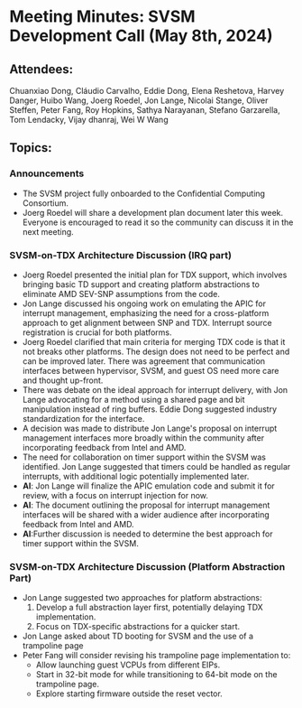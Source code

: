 # Meeting Minutes: SVSM Development Call (May 8th, 2024)

## Attendees:

Chuanxiao Dong, Cláudio Carvalho, Eddie Dong, Elena Reshetova, Harvey Danger, Huibo Wang, Joerg Roedel, Jon Lange, Nicolai Stange, Oliver Steffen, Peter Fang, Roy Hopkins, Sathya Narayanan, Stefano Garzarella, Tom Lendacky, Vijay dhanraj, Wei W Wang

## Topics:

### Announcements

* The SVSM project fully onboarded to the Confidential Computing Consortium.
* Joerg Roedel will share a development plan document later this week. Everyone is encouraged to read it so the community can discuss it in the next meeting.

### SVSM-on-TDX Architecture Discussion (IRQ part)

* Joerg Roedel presented the initial plan for TDX support, which involves bringing basic TD support and creating platform abstractions to eliminate AMD SEV-SNP assumptions from the code.
* Jon Lange discussed his ongoing work on emulating the APIC for interrupt management, emphasizing the need for a cross-platform approach to get alignment between SNP and TDX. Interrupt source registration is crucial for both platforms.
* Joerg Roedel clarified that main criteria for merging TDX code is that it not breaks other platforms. The design does not need to be perfect and can be improved later. There was agreement that communication interfaces between hypervisor, SVSM, and guest OS need more care and thought up-front.
* There was debate on the ideal approach for interrupt delivery, with Jon Lange advocating for a method using a shared page and bit manipulation instead of ring buffers. Eddie Dong suggested industry standardization for the interface.
* A decision was made to distribute Jon Lange's proposal on interrupt management interfaces more broadly within the community after incorporating feedback from Intel and AMD.
* The need for collaboration on timer support within the SVSM was identified. Jon Lange suggested that timers could be handled as regular interrupts, with additional logic potentially implemented later.
* **AI**: Jon Lange will finalize the APIC emulation code and submit it for review, with a focus on interrupt injection for now.
* **AI**: The document outlining the proposal for interrupt management interfaces will be shared with a wider audience after incorporating feedback from Intel and AMD.
* **AI**:Further discussion is needed to determine the best approach for timer support within the SVSM.

### SVSM-on-TDX Architecture Discussion (Platform Abstraction Part)

* Jon Lange suggested two approaches for platform abstractions:
  1. Develop a full abstraction layer first, potentially delaying TDX implementation.
  2. Focus on TDX-specific abstractions for a quicker start.
* Jon Lange asked about TD booting for SVSM and the use of a trampoline page
* Peter Fang will consider revising his trampoline page implementation to:
  * Allow launching guest VCPUs from different EIPs.
  * Start in 32-bit mode for while transitioning to 64-bit mode on the trampoline page.
  * Explore starting firmware outside the reset vector.

